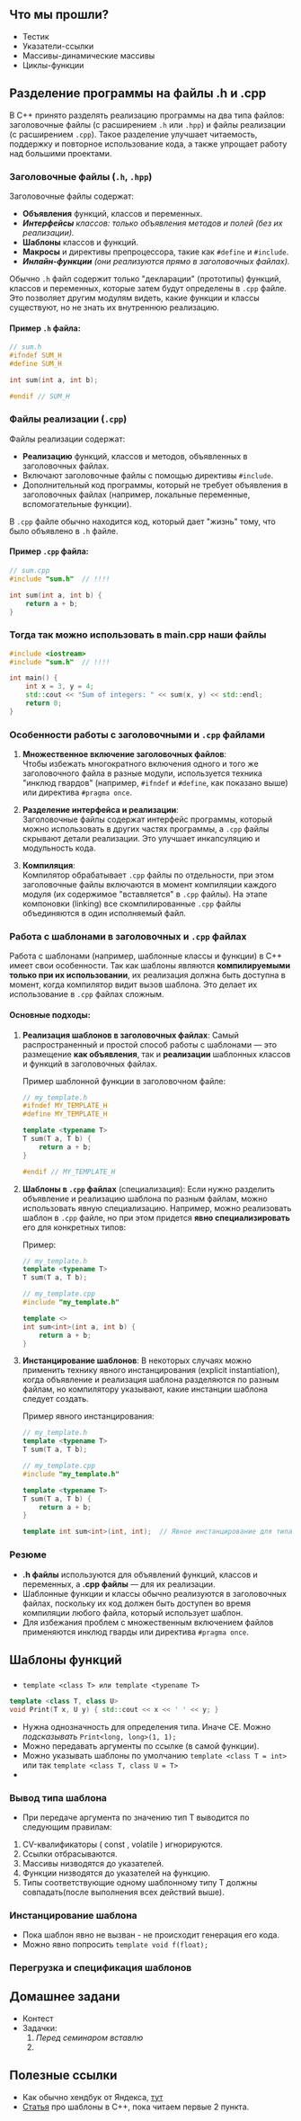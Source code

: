 ## Что мы прошли?
  - Тестик
  - Указатели-ссылки
  - Массивы-динамические массивы
  - Циклы-функции

## Разделение программы на файлы .h и .cpp
В C++ принято разделять реализацию программы на два типа файлов: заголовочные файлы (с расширением `.h` или `.hpp`) и файлы реализации (с расширением `.cpp`). Такое разделение улучшает читаемость, поддержку и повторное использование кода, а также упрощает работу над большими проектами.

### Заголовочные файлы (`.h`, `.hpp`)
Заголовочные файлы содержат:
- **Объявления** функций, классов и переменных.
- _**Интерфейсы** классов: только объявления методов и полей (без их реализации)._
- **Шаблоны** классов и функций.
- **Макросы** и директивы препроцессора, такие как `#define` и `#include`.
- _**Инлайн-функции** (они реализуются прямо в заголовочных файлах)._
  
Обычно `.h` файл содержит только "декларации" (прототипы) функций, классов и переменных, которые затем будут определены в `.cpp` файле. Это позволяет другим модулям видеть, какие функции и классы существуют, но не знать их внутреннюю реализацию.

#### Пример `.h` файла:
```cpp
// sum.h
#ifndef SUM_H
#define SUM_H

int sum(int a, int b);

#endif // SUM_H
```

### Файлы реализации (`.cpp`)
Файлы реализации содержат:
- **Реализацию** функций, классов и методов, объявленных в заголовочных файлах.
- Включают заголовочные файлы с помощью директивы `#include`.
- Дополнительный код программы, который не требует объявления в заголовочных файлах (например, локальные переменные, вспомогательные функции).

В `.cpp` файле обычно находится код, который дает "жизнь" тому, что было объявлено в `.h` файле.

#### Пример `.cpp` файла:
```cpp
// sum.cpp
#include "sum.h"  // !!!!

int sum(int a, int b) {
    return a + b;
}
```

### Тогда так можно использовать в main.cpp наши файлы
```cpp
#include <iostream>
#include "sum.h"  // !!!!

int main() {
    int x = 3, y = 4;
    std::cout << "Sum of integers: " << sum(x, y) << std::endl;
    return 0;
}
```

### Особенности работы с заголовочными и `.cpp` файлами

1. **Множественное включение заголовочных файлов**:  
   Чтобы избежать многократного включения одного и того же заголовочного файла в разные модули, используется техника "инклюд гвардов" (например, `#ifndef` и `#define`, как показано выше) или директива `#pragma once`.
   
2. **Разделение интерфейса и реализации**:  
   Заголовочные файлы содержат интерфейс программы, который можно использовать в других частях программы, а `.cpp` файлы скрывают детали реализации. Это улучшает инкапсуляцию и модульность кода.

3. **Компиляция**:  
   Компилятор обрабатывает `.cpp` файлы по отдельности, при этом заголовочные файлы включаются в момент компиляции каждого модуля (их содержимое "вставляется" в `.cpp` файлы). На этапе компоновки (linking) все скомпилированные `.cpp` файлы объединяются в один исполняемый файл.

### Работа с шаблонами в заголовочных и `.cpp` файлах

Работа с шаблонами (например, шаблонные классы и функции) в C++ имеет свои особенности. Так как шаблоны являются **компилируемыми только при их использовании**, их реализация должна быть доступна в момент, когда компилятор видит вызов шаблона. Это делает их использование в `.cpp` файлах сложным.

#### Основные подходы:

1. **Реализация шаблонов в заголовочных файлах**:
   Самый распространенный и простой способ работы с шаблонами — это размещение **как объявления**, так и **реализации** шаблонных классов и функций в заголовочных файлах.
   
   Пример шаблонной функции в заголовочном файле:
   ```cpp
   // my_template.h
   #ifndef MY_TEMPLATE_H
   #define MY_TEMPLATE_H

   template <typename T>
   T sum(T a, T b) {
       return a + b;
   }

   #endif // MY_TEMPLATE_H
   ```

2. **Шаблоны в `.cpp` файлах** (специализация):
   Если нужно разделить объявление и реализацию шаблона по разным файлам, можно использовать явную специализацию. Например, можно реализовать шаблон в `.cpp` файле, но при этом придется **явно специализировать** его для конкретных типов:
   
   Пример:
   ```cpp
   // my_template.h
   template <typename T>
   T sum(T a, T b);
   
   // my_template.cpp
   #include "my_template.h"
   
   template <>
   int sum<int>(int a, int b) {
       return a + b;
   }
   ```

3. **Инстанцирование шаблонов**:
   В некоторых случаях можно применить технику явного инстанцирования (explicit instantiation), когда объявление и реализация шаблона разделяются по разным файлам, но компилятору указывают, какие инстанции шаблона следует создать.

   Пример явного инстанцирования:
   ```cpp
   // my_template.h
   template <typename T>
   T sum(T a, T b);

   // my_template.cpp
   #include "my_template.h"

   template <typename T>
   T sum(T a, T b) {
       return a + b;
   }

   template int sum<int>(int, int);  // Явное инстанцирование для типа int
   ```

### Резюме
- **.h файлы** используются для объявлений функций, классов и переменных, а **.cpp файлы** — для их реализации.
- Шаблонные функции и классы обычно реализуются в заголовочных файлах, поскольку их код должен быть доступен во время компиляции любого файла, который использует шаблон.
- Для избежания проблем с множественным включением файлов применяются инклюд гварды или директива `#pragma once`.


## Шаблоны функций
### 
  - `template <class T> или template <typename T>`
```c++
template <class T, class U>
void Print(T x, U y) { std::cout << x << ' ' << y; }
```
  - Нужна однозначность для определения типа. Иначе СЕ. Можно _подсказывать_ `Print<long, long>(1, 1);`
  - Можно передавать аргументы по ссылке (в самой функции).
  - Можно указывать шаблоны по умолчанию `template <class T = int>` или так `template <class T, class U = T>`
  - 
### Вывод типа шаблона
  - При передаче аргумента по значению тип T выводится по следующим правилам:
1. CV-квалификаторы ( const , volatile ) игнорируются.
2. Ссылки отбрасываются.
3. Массивы низводятся до указателей.
4. Функции низводятся до указателей на функцию.
5. Типы соответствующие одному шаблонному типу T должны совпадать(после выполнения всех действий выше).
### Инстанцирование шаблона
  - Пока шаблон явно не вызван - не происходит генерация его кода.
  - Можно явно попросить `template void f(float);`
### Перегрузка и спецификация шаблонов

## Домашнее задани
  - Контест
  - Задачки:
    1. _Перед семинаром вставлю_
    2. 
## Полезные ссылки
  - Как обычно хендбук от Яндекса, [тут](https://education.yandex.ru/handbook/cpp/article/templates)
  - [Статья](https://habr.com/ru/articles/599801/) про шаблоны в С++, пока читаем первые 2 пункта.
